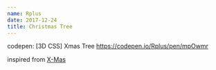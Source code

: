 ```yaml
---
name: Rplus
date: 2017-12-24
title: Christmas Tree
---
```


codepen: [3D CSS] Xmas Tree
https://codepen.io/Rplus/pen/mpOwmr

inspired from [X-Mas](https://dribbble.com/shots/361553-X-Mas)
